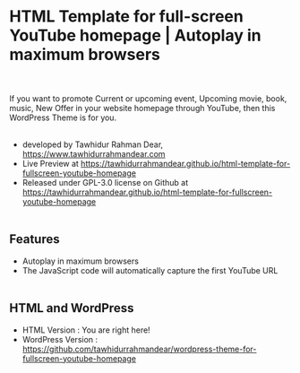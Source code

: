 # HTML Template for full-screen YouTube homepage | Autoplay in maximum browsers <br><br>
If you want to promote Current or upcoming event, Upcoming movie, book, music, New Offer in your website homepage through YouTube, then this WordPress Theme is for you. <br>
<br>
* developed by Tawhidur Rahman Dear, https://www.tawhidurrahmandear.com <br>
* Live Preview at https://tawhidurrahmandear.github.io/html-template-for-fullscreen-youtube-homepage <br>
* Released under GPL-3.0 license on Github at https://tawhidurrahmandear.github.io/html-template-for-fullscreen-youtube-homepage <br><br>


## Features <br>
* Autoplay in maximum browsers <br>
* The JavaScript code will automatically capture the first YouTube URL <br><br>


## HTML and WordPress <br>
* HTML Version : You are right here! <br>
* WordPress Version : https://github.com/tawhidurrahmandear/wordpress-theme-for-fullscreen-youtube-homepage 
